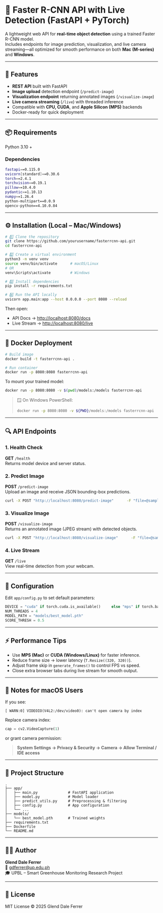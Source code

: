 # 🚀 Faster R-CNN API with Live Detection (FastAPI + PyTorch)

A lightweight web API for **real-time object detection** using a trained Faster R-CNN model.  
Includes endpoints for image prediction, visualization, and live camera streaming—all optimized for smooth performance on both **Mac (M-series)** and **Windows**.

---

## 🧠 Features
- **REST API** built with FastAPI  
- **Image upload** detection endpoint (`/predict-image`)  
- **Visualization endpoint** returning annotated images (`/visualize-image`)  
- **Live camera streaming** (`/live`) with threaded inference  
- Compatible with **CPU, CUDA**, and **Apple Silicon (MPS)** backends  
- Docker-ready for quick deployment  

---

## 📦 Requirements

Python 3.10 +  

### Dependencies
```bash
fastapi==0.115.0
uvicorn[standard]==0.30.6
torch==2.4.1
torchvision==0.19.1
pillow==10.4.0
pydantic==1.10.13
numpy==1.26.4
python-multipart==0.0.9
opencv-python==4.10.0.84
```

---

## ⚙️ Installation (Local – Mac/Windows)

```bash
# 1️⃣ Clone the repository
git clone https://github.com/yourusername/fasterrcnn-api.git
cd fasterrcnn-api

# 2️⃣ Create a virtual environment
python3 -m venv venv
source venv/bin/activate      # macOS/Linux
# OR
venv\Scripts\activate         # Windows

# 3️⃣ Install dependencies
pip install -r requirements.txt

# 4️⃣ Run the API locally
uvicorn app.main:app --host 0.0.0.0 --port 8080 --reload
```

Then open:
- API Docs → [http://localhost:8080/docs](http://localhost:8080/docs)
- Live Stream → [http://localhost:8080/live](http://localhost:8080/live)

---

## 🐳 Docker Deployment

```bash
# Build image
docker build -t fasterrcnn-api .

# Run container
docker run -p 8080:8080 fasterrcnn-api
```

To mount your trained model:
```bash
docker run -p 8080:8080 -v $(pwd)/models:/models fasterrcnn-api
```
> 🪟 On Windows PowerShell:
> ```bash
> docker run -p 8080:8080 -v ${PWD}/models:/models fasterrcnn-api
> ```

---

## 🔍 API Endpoints

### **1. Health Check**
**GET** `/health`  
Returns model device and server status.

### **2. Predict Image**
**POST** `/predict-image`  
Upload an image and receive JSON bounding-box predictions.  
```bash
curl -X POST "http://localhost:8080/predict-image"      -F "file=@sample.jpg"
```

### **3. Visualize Image**
**POST** `/visualize-image`  
Returns an annotated image (JPEG stream) with detected objects.  
```bash
curl -X POST "http://localhost:8080/visualize-image"      -F "file=@sample.jpg" --output output.jpg
```

### **4. Live Stream**
**GET** `/live`  
View real-time detection from your webcam.

---

## 🧩 Configuration

Edit `app/config.py` to set default parameters:

```python
DEVICE = "cuda" if torch.cuda.is_available()     else "mps" if torch.backends.mps.is_available() else "cpu"
NUM_THREADS = 4
MODEL_PATH = "models/best_model.pth"
SCORE_THRESH = 0.5
```

---

## ⚡ Performance Tips

- Use **MPS (Mac)** or **CUDA (Windows/Linux)** for faster inference.  
- Reduce frame size → lower latency (`T.Resize((320, 320))`).  
- Adjust frame skip in `generate_frames()` to control FPS vs speed.  
- Close extra browser tabs during live stream for smooth output.

---

## 🧠 Notes for macOS Users

If you see:
```
[ WARN:0] VIDEOIO(V4L2:/dev/video0): can't open camera by index
```
Replace camera index:
```python
cap = cv2.VideoCapture(1)
```
or grant camera permission:
> **System Settings → Privacy & Security → Camera → Allow Terminal / IDE access**

---

## 📁 Project Structure

```
.
├── app/
│   ├── main.py              # FastAPI application
│   ├── model.py             # Model loader
│   ├── predict_utils.py     # Preprocessing & filtering
│   ├── config.py            # App configuration
│   └── ...
├── models/
│   └── best_model.pth       # Trained weights
├── requirements.txt
├── Dockerfile
└── README.md
```

---

## 🧑‍💻 Author
**Glend Dale Ferrer**  
📧 gdferrer@up.edu.ph  
🎓 UPBL – Smart Greenhouse Monitoring Research Project  

---

## 📜 License
MIT License © 2025 Glend Dale Ferrer
